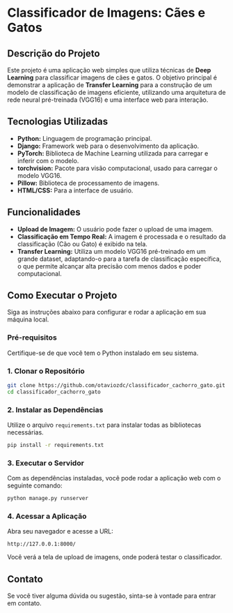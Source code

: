# Classificador de Imagens: Cães e Gatos

## Descrição do Projeto

Este projeto é uma aplicação web simples que utiliza técnicas de **Deep Learning** para classificar imagens de cães e gatos. O objetivo principal é demonstrar a aplicação de **Transfer Learning** para a construção de um modelo de classificação de imagens eficiente, utilizando uma arquitetura de rede neural pré-treinada (VGG16) e uma interface web para interação.

## Tecnologias Utilizadas

  * **Python:** Linguagem de programação principal.
  * **Django:** Framework web para o desenvolvimento da aplicação.
  * **PyTorch:** Biblioteca de Machine Learning utilizada para carregar e inferir com o modelo.
  * **torchvision:** Pacote para visão computacional, usado para carregar o modelo VGG16.
  * **Pillow:** Biblioteca de processamento de imagens.
  * **HTML/CSS:** Para a interface de usuário.

## Funcionalidades

  * **Upload de Imagem:** O usuário pode fazer o upload de uma imagem.
  * **Classificação em Tempo Real:** A imagem é processada e o resultado da classificação (Cão ou Gato) é exibido na tela.
  * **Transfer Learning:** Utiliza um modelo VGG16 pré-treinado em um grande dataset, adaptando-o para a tarefa de classificação específica, o que permite alcançar alta precisão com menos dados e poder computacional.

## Como Executar o Projeto

Siga as instruções abaixo para configurar e rodar a aplicação em sua máquina local.

### Pré-requisitos

Certifique-se de que você tem o Python instalado em seu sistema.

### 1\. Clonar o Repositório

```bash
git clone https://github.com/otaviozdc/classificador_cachorro_gato.git
cd classificador_cachorro_gato
```

### 2\. Instalar as Dependências

Utilize o arquivo `requirements.txt` para instalar todas as bibliotecas necessárias.

```bash
pip install -r requirements.txt
```

### 3\. Executar o Servidor

Com as dependências instaladas, você pode rodar a aplicação web com o seguinte comando:

```bash
python manage.py runserver
```

### 4\. Acessar a Aplicação

Abra seu navegador e acesse a URL:

```
http://127.0.0.1:8000/
```

Você verá a tela de upload de imagens, onde poderá testar o classificador.

## Contato

Se você tiver alguma dúvida ou sugestão, sinta-se à vontade para entrar em contato.
